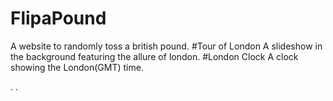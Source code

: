 # FlipaPound
A website to randomly toss a british pound.
#Tour of London
A slideshow in the background featuring the allure of london.
#London Clock
A clock showing the London(GMT) time.

.
.

